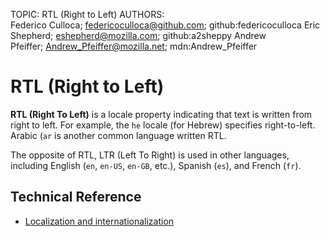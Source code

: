 TOPIC: RTL (Right to Left)
AUTHORS: Federico Culloca; federicoculloca@github.com; github:federicoculloca
         Eric Shepherd; eshepherd@mozilla.com; github:a2sheppy
         Andrew Pfeiffer; Andrew_Pfeiffer@mozilla.net; mdn:Andrew_Pfeiffer

# RTL (Right to Left)

**RTL (Right To Left)** is a locale property indicating that text is written from right
to left. For example, the `he` locale (for Hebrew) specifies right-to-left. Arabic (`ar`
is another common language written RTL.

The opposite of RTL, LTR (Left To Right) is used in other languages, including English
(`en`, `en-US`, `en-GB`, etc.), Spanish (`es`), and French (`fr`).

## Technical Reference

- [Localization and internationalization](https://wiki.developer.mozilla.org/en-US/docs/Web/Localization)
